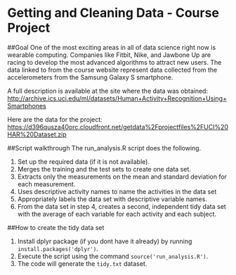 # Getting and Cleaning Data - Course Project
##Goal
One of the most exciting areas in all of data science right now is wearable computing. 
Companies like Fitbit, Nike, and Jawbone Up are racing to develop the most advanced algorithms to attract new users. 
The data linked to from the course website represent data collected from the accelerometers from the Samsung Galaxy S smartphone. 

A full description is available at the site where the data was obtained:
http://archive.ics.uci.edu/ml/datasets/Human+Activity+Recognition+Using+Smartphones

Here are the data for the project:
https://d396qusza40orc.cloudfront.net/getdata%2Fprojectfiles%2FUCI%20HAR%20Dataset.zip

##Script walkthrough
The run_analysis.R script does the following.

1) Set up the required data (if it is not available).
2) Merges the training and the test sets to create one data set.
3) Extracts only the measurements on the mean and standard deviation for each measurement.
4) Uses descriptive activity names to name the activities in the data set
5) Appropriately labels the data set with descriptive variable names.
6) From the data set in step 4, creates a second, independent tidy data set with the average of each variable for each activity and each subject.

##How to create the tidy data set
1) Install dplyr package (if you dont have it already) by running `install.packages('dplyr')`.
2) Execute the script using the command `source('run_analysis.R')`.
3) The code will generate the `tidy.txt` dataset.

